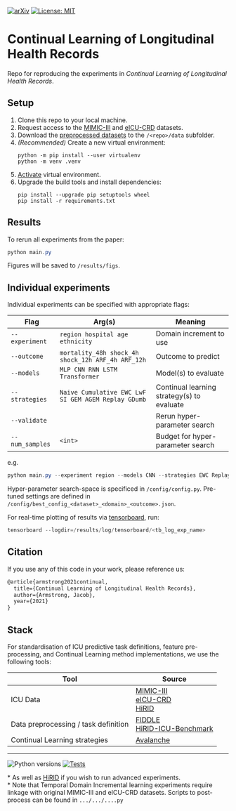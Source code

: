 [![arXiv](https://img.shields.io/badge/arXiv-XXXX.XXXXX-b31b1b.svg)](https://arxiv.org/abs/XXXX.XXXXX) [![License: MIT](https://img.shields.io/badge/license-MIT-green.svg)](https://opensource.org/licenses/MIT) 

<!-- [![License](https://img.shields.io/github/license/iacobo/continual.svg)](https://opensource.org/licenses/MIT) -->


# Continual Learning of Longitudinal Health Records

Repo for reproducing the experiments in *Continual Learning of Longitudinal Health Records*.

## Setup

1. Clone this repo to your local machine.
2. Request access to the [MIMIC-III](https://www.physionet.org/content/mimiciii/1.4/) and [eICU-CRD](https://www.physionet.org/content/eicu-crd/2.0/) datasets.
3. Download the [preprocessed datasets](https://physionet.org/files/mimic-eicu-fiddle-feature/1.0.0/0) to the `/<repo>/data` subfolder.
4. *(Recommended)* Create a new virtual environment:
   ```
   python -m pip install --user virtualenv
   python -m venv .venv
   ```
5. [Activate](https://docs.python.org/3/library/venv.html) virtual environment.
6. Upgrade the build tools and install dependencies:
   ```
   pip install --upgrade pip setuptools wheel
   pip install -r requirements.txt
   ```

## Results

To rerun all experiments from the paper:
```powershell
python main.py
```
Figures will be saved to `/results/figs`.

## Individual experiments

Individual experiments can be specified with appropriate flags:

Flag           | Arg(s)      | Meaning
---------------|-------------|------------------------
`--experiment` | `region hospital age ethnicity` | Domain increment to use
`--outcome`    |`mortality_48h shock_4h shock_12h ARF_4h ARF_12h`       | Outcome to predict
`--models`     |`MLP CNN RNN LSTM Transformer`   | Model(s) to evaluate
`--strategies` |`Naive Cumulative EWC LwF SI GEM AGEM Replay GDumb` | Continual learning strategy(s) to evaluate
`--validate`   |             | Rerun hyper-parameter search
`--num_samples` |`<int>`         | Budget for hyper-parameter search

e.g.

```powershell
python main.py --experiment region --models CNN --strategies EWC Replay
```

Hyper-parameter search-space is specificed in `/config/config.py`. Pre-tuned settings are defined in `/config/best_config_<dataset>_<domain>_<outcome>.json`.

For real-time plotting of results via [tensorboard](https://www.tensorflow.org/tensorboard), run:
```powershell
tensorboard --logdir=/results/log/tensorboard/<tb_log_exp_name>
```


## Citation

If you use any of this code in your work, please reference us:

```latex
@article{armstrong2021continual,
  title={Continual Learning of Longitudinal Health Records},
  author={Armstrong, Jacob},
  year={2021}
}
```

## Stack

For standardisation of ICU predictive task definitions, feature pre-processing, and Continual Learning method implementations, we use the following tools:

| Tool                        | Source               |
|-----------------------------|----------------------|
|ICU Data                     | [MIMIC-III](https://www.physionet.org/content/mimiciii/1.4/)<br> [eICU-CRD](https://www.physionet.org/content/eicu-crd/2.0/)<br> [HiRID](https://physionet.org/content/hirid/1.1.1/) |
| Data preprocessing / task definition | [FIDDLE](https://www.physionet.org/content/mimic-eicu-fiddle-feature/1.0.0/)<br> [HiRID-ICU-Benchmark](https://openreview.net/forum?id=SnC9rUeqiqd) |
|Continual Learning strategies| [Avalanche](https://avalanche.continualai.org/)

---

![Python versions](https://img.shields.io/badge/python-3.7+-1177AA.svg?logo=python) [![Tests](https://github.com/iacobo/continual/workflows/Tests/badge.svg)](https://github.com/iacobo/continual/actions)

\* As well as [HiRID](https://physionet.org/content/hirid/1.1.1/) if you wish to run advanced experiments.  
\* Note that Temporal Domain Incremental learning experiments require linkage with original MIMIC-III and eICU-CRD datasets. Scripts to post-process can be found in `.../.../....py`
